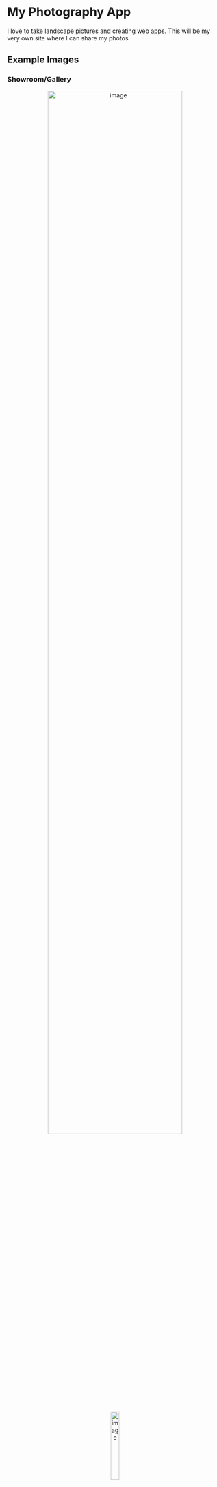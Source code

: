 # My Photography App

I love to take landscape pictures and creating web apps.
This will be my very own site where I can share my photos.

## Example Images

### Showroom/Gallery

<p align="middle"/>
  <img width="79%" alt="image" src="https://github.com/beironf/photography-app/assets/17812202/f78a62d3-8331-45ee-bc1f-8bb26e8d0c42">
  <img width="20.3%" alt="image" src="https://github.com/beironf/photography-app/assets/17812202/c2cb5f5e-1097-47be-a349-2ce2203281a1">
</p>

### Photo Viewer

<p align="middle"/>
  <img width="49.5%" alt="image" src="https://github.com/beironf/photography-app/assets/17812202/86b33401-5ac9-43a0-8255-8b71f197e634">
  <img width="49.5%" alt="image" src="https://github.com/beironf/photography-app/assets/17812202/a1b8ddc7-301c-438c-91ab-9428e1932a90">
</p>

### Photo Manager

<img width="1728" alt="image" src="https://github.com/beironf/photography-app/assets/17812202/4aacdcdc-7bfb-483b-bd09-cf2498822d08">

## Run Locally

> _Note_, If this is the first time running this project you would need to generate the `api`-image first using:
>
> ```
> cd backend
> sbt Docker/publishLocal
> ```
>
> The easiest way is to use docker from project root:

```
docker-compose up -d
```

## Development

### Frontend App

NodeJS React app with Typescript and Sass.

#### Created using:

```
npx create-react-app frontend --typescript
```

#### Start:

```
./start-frontend.sh
```

### Backend API

A Scala app (built using sbt) using Akka HTTP and Tapir. The code architecture is inspired by the "hexagonal" (or "ports and adapters") architecture. Slick is used to connect to the DB.

- Handling all photos and their metadata.
- An API for uploading and fetching images. EXIF data will be stored before the images are resized on upload.

#### Start:

```
./start-api.sh
```

### PostgreSQL Database with Docker

It would probably have made more sense to run this app using for example MongoDB (or similar NoSQL), but I went for a PostgreSQL database because it was more familiar and easy to use with Heroku.

#### Initiate/Start:

The DB is specified in the `docker-compose.yaml` file (services: `photography-db`) where we create a PostgreSQL-container with the database `photography_db` inside.

```
./start-db.sh
```

#### Connect:

The DB is hosted inside a Docker container and exposed on the port `4001`.

```
psql -h localhost -p 4001 -U postgres photography_db
```

## Deploying

### Heroku

The Scala backend API and the PostgreSQL database are both hosted by Heroku.

#### Deploy API

```
TODO: fill in here...
```

#### Connect to Database

```
TODO: fill in here...
photography-db --user=postgres --database=photography_db
```

### Firebase

The frontend app and the cloud storage (for images) is hosted by [Firebase](https://console.firebase.google.com).

#### Deploy Frontend

```
./deploy-frontend.sh
```
